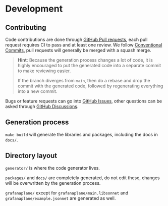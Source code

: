 # Development

## Contributing

Code contributions are done through [GitHub Pull requests](https://github.com/grafana/grafana-crossplane-libsonnet/pulls), each pull request requires CI to pass and at least one review. We follow [Conventional Commits](https://www.conventionalcommits.org/en/v1.0.0/), pull requests will generally be merged with a squash merge.

> **Hint**: Because the generation process changes a lot of code, it is highly encouraged to put the generated code into a separate commit to make reviewing easier.
>
> If the branch diverges from `main`, then do a rebase and drop the commit with the generated code, followed by regenerating everything into a new commit.

Bugs or feature requests can go into [GitHub Issues](https://github.com/grafana/grafana-crossplane-libsonnet/issues), other questions can be asked through [GitHub Discussions](https://github.com/grafana/grafana-crossplane-libsonnet/discussions).

## Generation process

`make build` will generate the libraries and packages, including the docs in `docs/`.

## Directory layout

`generator/` is where the code generator lives.

`packages/` and `docs/` are completely generated, do not edit these, changes will be overwritten by the generation process.

`grafanaplane/` except for `grafanaplane/main.libsonnet` and `grafanaplane/example.jsonnet` are generated as well.
